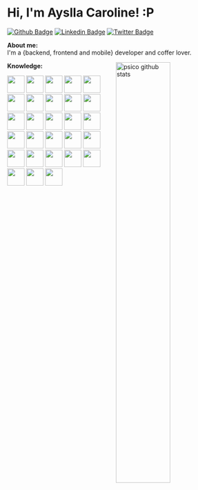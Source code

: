 # Hi, I'm Ayslla Caroline! :P

[![Github Badge](https://img.shields.io/badge/-Github-000?style=flat-square&logo=Github&logoColor=white&link=https://github.com/AysllaGomes)](https://github.com/AysllaGomes)
[![Linkedin Badge](https://img.shields.io/badge/-LinkedIn-blue?style=flat-square&logo=Linkedin&logoColor=white&link=https://www.linkedin.com/in/ayslla-caroline-prates-gomes-42b91515a/)](https://www.linkedin.com/in/ayslla-caroline-prates-gomes-42b91515a/)
[![Twitter Badge](https://img.shields.io/badge/-Twitter-1ca0f1?style=flat-square&labelColor=1ca0f1&logo=twitter&logoColor=white&link=https://twitter.com/LStranger_Aysh)](https://twitter.com/LStranger_Aysh)

**About me:**  
I'm a {backend, frontend and mobile} developer and coffer lover.

<a href="https://github.com/AysllaGomes">
    <img width="50%" align="right" width="50%" alt="psico github stats" src="https://github-readme-stats.vercel.app/api?username=AysllaGomes&show_icons=false&hide_border=false"/>
</a>

**Knowledge:**  

<code><img height="40" width="40" src="https://www.vectorlogo.zone/logos/w3_html5/w3_html5-icon.svg"></code>
<code><img height="40" width="40" src="https://www.vectorlogo.zone/logos/javascript/javascript-vertical.svg"></code>
<code><img height="40" width="40" src="https://www.vectorlogo.zone/logos/typescriptlang/typescriptlang-icon.svg"></code>
<code><img height="40" width="40" src="https://www.vectorlogo.zone/logos/sass-lang/sass-lang-icon.svg"></code>
<code><img height="40" width="40" src="https://www.vectorlogo.zone/logos/angular/angular-icon.svg"></code>
<code><img height="40" width="40" src="https://www.vectorlogo.zone/logos/reactjs/reactjs-icon.svg"></code>
<code><img height="40" width="40" src="https://www.vectorlogo.zone/logos/vuejs/vuejs-icon.svg"></code>
<code><img height="40" width="40" src="https://www.vectorlogo.zone/logos/android/android-icon.svg"></code>
<code><img height="40" width="40" src="https://www.vectorlogo.zone/logos/nodejs/nodejs-icon.svg"></code>
<code><img height="40" width="40" src="https://www.vectorlogo.zone/logos/npmjs/npmjs-icon.svg"></code>
<code><img height="40" width="40" src="https://www.vectorlogo.zone/logos/grafana/grafana-icon.svg"></code>
<code><img height="40" width="40" src="https://www.vectorlogo.zone/logos/apache_kafka/apache_kafka-icon.svg"></code>
<code><img height="40" width="40" src="https://www.vectorlogo.zone/logos/docker/docker-official.svg"></code>
<code><img height="40" width="40" src="https://www.vectorlogo.zone/logos/figma/figma-icon.svg"></code>
<code><img height="40" width="40" src="https://www.vectorlogo.zone/logos/java/java-icon.svg"></code>
<code><img height="40" width="40" src="https://www.vectorlogo.zone/logos/springio/springio-icon.svg"></code>
<code><img height="40" width="40" src="https://www.vectorlogo.zone/logos/php/php-icon.svg"></code>
<code><img height="40" width="40" src="https://www.vectorlogo.zone/logos/symfony/symfony-icon.svg"></code>
<code><img height="40" width="40" src="https://www.vectorlogo.zone/logos/laravel/laravel-icon.svg"></code>
<code><img height="40" width="40" src="https://www.vectorlogo.zone/logos/git-scm/git-scm-icon.svg"></code>
<code><img height="40" width="40" src="https://www.vectorlogo.zone/logos/github/github-icon.svg"></code>
<code><img height="40" width="40" src="https://www.vectorlogo.zone/logos/jenkins/jenkins-icon.svg"></code>
<code><img height="40" width="40" src="https://www.vectorlogo.zone/logos/rancher/rancher-icon.svg"></code>
<code><img height="40" width="40" src="https://www.vectorlogo.zone/logos/oracle/oracle-icon.svg"></code>
<code><img height="40" width="40" src="https://www.vectorlogo.zone/logos/mongodb/mongodb-icon.svg"></code>
<code><img height="40" width="40" src="https://www.vectorlogo.zone/logos/postgresql/postgresql-icon.svg"></code>
<code><img height="40" width="40" src="https://www.vectorlogo.zone/logos/mongodb/mongodb-icon.svg"></code>
<code><img height="40" width="40" src="https://www.vectorlogo.zone/logos/mysql/mysql-official.svg"></code>
